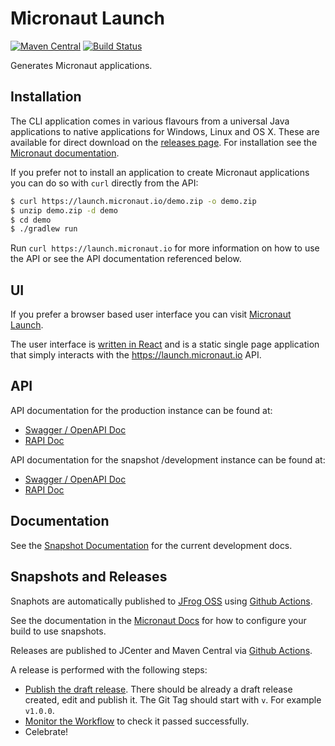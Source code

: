 # Micronaut Launch

[![Maven Central](https://img.shields.io/maven-central/v/io.micronaut.starter/micronaut-starter-core.svg?label=Maven%20Central)](https://search.maven.org/artifact/io.micronaut.starter/micronaut-starter-core)
[![Build Status](https://github.com/micronaut-projects/micronaut-starter/workflows/Java%20CI/badge.svg)](https://github.com/micronaut-projects/micronaut-starter/actions)

Generates Micronaut applications.

## Installation

The CLI application comes in various flavours from a universal Java applications to native applications for Windows, Linux and OS X. These are available for direct download on the [releases page](https://github.com/micronaut-projects/micronaut-starter/releases). For installation see the [Micronaut documentation](https://docs.micronaut.io/2.0.x/guide/index.html#buildCLI).

If you prefer not to install an application to create Micronaut applications you can do so with `curl` directly from the API:

```bash
$ curl https://launch.micronaut.io/demo.zip -o demo.zip
$ unzip demo.zip -d demo
$ cd demo
$ ./gradlew run
```

Run `curl https://launch.micronaut.io` for more information on how to use the API or see the API documentation referenced below.

## UI

If you prefer a browser based user interface you can visit [Micronaut Launch](https://micronaut.io/launch).

The user interface is [written in React](https://github.com/micronaut-projects/static-website/tree/master/main/src/main/js/launch) and is a static single page application that simply interacts with the https://launch.micronaut.io API.

## API

API documentation for the production instance can be found at:

* [Swagger / OpenAPI Doc](https://launch.micronaut.io/swagger/views/swagger-ui/index.html)
* [RAPI Doc](https://launch.micronaut.io/swagger/views/rapidoc/index.html)

API documentation for the snapshot /development instance can be found at:

* [Swagger / OpenAPI Doc](https://snapshot.micronaut.io/swagger/views/swagger-ui/index.html)
* [RAPI Doc](https://snapshot.micronaut.io/swagger/views/rapidoc/index.html)

## Documentation

<!-- See the [Documentation](https://micronaut-projects.github.io/micronaut-starter/1.0.x/guide/) for more information. -->

See the [Snapshot Documentation](https://micronaut-projects.github.io/micronaut-starter/snapshot/guide/) for the current development docs.

## Snapshots and Releases

Snaphots are automatically published to [JFrog OSS](https://oss.jfrog.org/artifactory/oss-snapshot-local/) using [Github Actions](https://github.com/micronaut-projects/micronaut-starter/actions).

See the documentation in the [Micronaut Docs](https://docs.micronaut.io/latest/guide/index.html#usingsnapshots) for how to configure your build to use snapshots.

Releases are published to JCenter and Maven Central via [Github Actions](https://github.com/micronaut-projects/micronaut-starter/actions).

A release is performed with the following steps:

* [Publish the draft release](https://github.com/micronaut-projects/micronaut-starter/releases). There should be already a draft release created, edit and publish it. The Git Tag should start with `v`. For example `v1.0.0`.
* [Monitor the Workflow](https://github.com/micronaut-projects/micronaut-starter/actions?query=workflow%3ARelease) to check it passed successfully.
* Celebrate!




